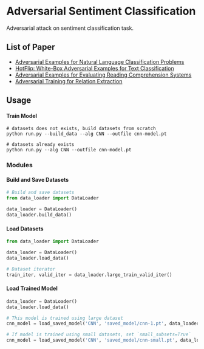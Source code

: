 # Adversarial Sentiment Classification

Adversarial attack on sentiment classification task.

## List of Paper
- [Adversarial Examples for Natural Language Classification Problems](https://openreview.net/forum?id=r1QZ3zbAZ)
- [HotFlip: White-Box Adversarial Examples for Text Classification](http://aclweb.org/anthology/P18-2006)
- [Adversarial Examples for Evaluating Reading Comprehension Systems](https://www.aclweb.org/anthology/D17-1215)
- [Adversarial Training for Relation Extraction](https://people.eecs.berkeley.edu/~russell/papers/emnlp17-relation.pdf)

## Usage
#### Train Model
```
# datasets does not exists, build datasets from scratch
python run.py --build_data --alg CNN --outfile cnn-model.pt

# datasets already exists
python run.py --alg CNN --outfile cnn-model.pt
```

### Modules
#### Build and Save Datasets
```python
# Build and save datasets
from data_loader import DataLoader

data_loader = DataLoader()
data_loader.build_data()
```

#### Load Datasets
```python
from data_loader import DataLoader

data_loader = DataLoader()
data_loader.load_data()

# Dataset iterator
train_iter, valid_iter = data_loader.large_train_valid_iter()
```

#### Load Trained Model
```python
data_loader = DataLoader()
data_loader.load_data()

# This model is trained using large dataset
cnn_model = load_saved_model('CNN', 'saved_model/cnn-1.pt', data_loader)

# If model is trained using small datasets, set `small_subsets=True`
cnn_model = load_saved_model('CNN', 'saved_model/cnn-small.pt', data_loaderl, small_subsets=True)
```
